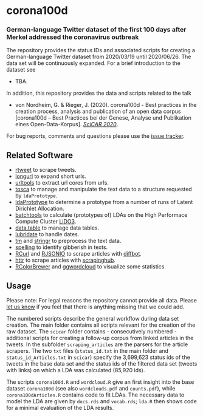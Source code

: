 # corona100d
### German-language Twitter dataset of the first 100 days after Merkel addressed the coronavirus outbreak

The repository provides the status IDs and associated scripts for creating a German-language Twitter dataset from 2020/03/19 until 2020/06/26. The data set will be continuously expanded. For a brief introduction to the dataset see

* TBA.

In addition, this repository provides the data and scripts related to the talk

* von Nordheim, G. & Rieger, J. (2020). corona100d - Best practices in the creation process, analysis and publication of an open data corpus [corona100d – Best Practices bei der Genese, Analyse und Publikation eines Open-Data-Korpus]. [*SciCAR 2020*](https://sched.co/ejkZ).

For bug reports, comments and questions please use the [issue tracker](https://github.com/JonasRieger/corona100d/issues).

## Related Software
* [rtweet](https://github.com/ropensci/rtweet) to scrape tweets.
* [longurl](https://github.com/hrbrmstr/longurl) to expand short urls.
* [urltools](https://github.com/Ironholds/urltools) to extract url cores from urls.
* [tosca](https://github.com/Docma-TU/tosca) to manage and manipulate the text data to a structure requested by ``ldaPrototype``.
* [ldaPrototype](https://github.com/JonasRieger/ldaPrototype) to determine a prototype from a number of runs of Latent Dirichlet Allocation.
* [batchtools](https://github.com/mllg/batchtools) to calculate (prototypes of) LDAs on the High Performace Compute Cluster [LiDO3](https://www.lido.tu-dortmund.de/cms/en/LiDO3/index.html).
* [data.table](https://github.com/Rdatatable/data.table) to manage data tables.
* [lubridate](https://lubridate.tidyverse.org/) to handle dates.
* [tm](https://CRAN.R-project.org/package=tm) and [stringr](https://stringr.tidyverse.org/articles/from-base.html) to preprocess the text data.
* [spelling](https://github.com/ropensci/spelling) to identify gibberish in texts.
* [RCurl](https://uribo.github.io/rpkg_showcase/web/RCurl.html) and [RJSONIO](https://github.com/duncantl/RJSONIO) to scrape articles with [diffbot](https://www.diffbot.com/).
* [httr](https://github.com/r-lib/httr) to scrape articles with [scrapinghub](https://www.scrapinghub.com/).
* [RColorBrewer](https://cran.r-project.org/package=RColorBrewer) and [ggwordcloud](https://github.com/lepennec/ggwordcloud) to visualize some statistics.

## Usage
Please note: For legal reasons the repository cannot provide all data. Please [let us know](https://github.com/JonasRieger/corona100d/issues) if you feel that there is anything missing that we could add. 

The numbered scripts describe the general workflow during data set creation. The main folder contains all scripts relevant for the creation of the raw dataset. The ``scicar`` folder contains - consecutively numbered - additional scripts for creating a follow-up corpus from linked articles in the tweets. In the subfolder ``scraping_articles`` are the parsers for the article scrapers. The two ``txt`` files (``status_id.txt`` in the main folder and ``status_id_Articles.txt`` in ``scicar``) specify the 3,699,623 status ids of the tweets in the base data set and the status ids of the filtered data set (tweets with links) on which a LDA was calculated (85,920 ids).

The scripts ``corona100d.R`` and ``wordcloud.R`` give an first insight into the base dataset ``corona100d`` (see also ``wordclouds.pdf`` and ``counts.pdf``), while ``corona100dArticles.R`` contains code to fit LDAs. The necessary data to model the LDA are given by ``docs.rds`` and ``vocab.rds``; ``lda.R`` then shows code for a minimal evaluation of the LDA results.
